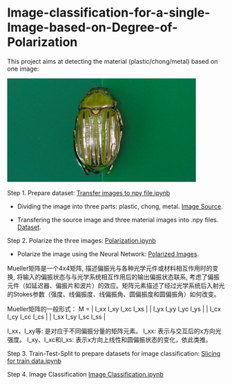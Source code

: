 # Image-classification-for-a-single-Image-based-on-Degree-of-Polarization

This project aims at detecting the material (plastic/chong/metal) based on one image:

![alt text](https://github.com/LakeYang0818/Image-Classification-for-Polarized-Image/blob/45eca0018d56cfa042cf4d992781d3940f6a3c28/Image%20Source/Source_Image.png)

Step 1. Prepare dataset: [Transfer images to npy file.ipynb](https://github.com/LakeYang0818/Image-Classification-for-Polarized-Image/blob/1eebdfecae882fef05f1cbadbea0bf1a2543ed50/Scripts/Transfer%20images%20to%20npy%20file.ipynb)

- Dividing the image into three parts: plastic, chong, metal. [Image Source](https://github.com/LakeYang0818/Image-Classification-for-Polarized-Image/tree/dcf7677addf482ff254499fca88f5dc893602ba4/Image%20Source).

- Transfering the source image and three material images into .npy files. [Dataset](https://github.com/LakeYang0818/Image-Classification-for-Polarized-Image/tree/dcf7677addf482ff254499fca88f5dc893602ba4/Dataset).


Step 2. Polarize the three images: [Polarization.ipynb](https://github.com/LakeYang0818/Image-Classification-for-Polarized-Image/blob/1eebdfecae882fef05f1cbadbea0bf1a2543ed50/Scripts/Polarization.ipynb)

- Polarize the image using the Neural Network: [Polarized Images](https://github.com/LakeYang0818/Image-Classification-for-Polarized-Image/tree/dcf7677addf482ff254499fca88f5dc893602ba4/Polarized%20Images).

Mueller矩阵是一个4x4矩阵, 描述偏振光与各种光学元件或材料相互作用时的变换, 将输入的偏振状态与与光学系统相互作用后的输出偏振状态联系, 考虑了偏振元件（如延迟器、偏振片和波片）的效应。矩阵元素描述了经过光学系统后入射光的Stokes参数（强度、线偏振度、线偏振角、圆偏振度和圆偏振角）如何改变。

Mueller矩阵的一般形式：
M = | I_xx I_xy I_xc I_xs |
    | I_yx I_yy I_yc I_ys |
    | I_cx I_cy I_cc I_cs |
    | I_sx I_sy I_sc I_ss |
    
I_xx，I_xy等: 是对应于不同偏振分量的矩阵元素。
I_xx: 表示与交互后的x方向光强度。
I_xy、I_xc和I_xs: 表示x方向上线性和圆偏振状态的变化，依此类推。

Step 3. Train-Test-Split to prepare datasets for image classification: [Slicing for train data.ipynb](https://github.com/LakeYang0818/Image-Classification-for-Polarized-Image/blob/1eebdfecae882fef05f1cbadbea0bf1a2543ed50/Scripts/Slicing%20for%20train%20data.ipynb)


Step 4. Image Classification [Image Classification.ipynb](https://github.com/LakeYang0818/Image-Classification-for-Polarized-Image/blob/1eebdfecae882fef05f1cbadbea0bf1a2543ed50/Scripts/Image%20Classification.ipynb)
